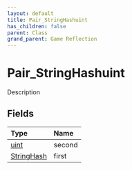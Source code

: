 ```yaml
---
layout: default
title: Pair_StringHashuint
has_children: false
parent: Class
grand_parent: Game Reflection
---
```

# Pair_StringHashuint
Description 

## Fields

| Type | Name |
|:-------------|:--------------|
| [uint](/docs/game-reflection/components/uint) | second |
| [StringHash](/docs/game-reflection/classes/string_hash) | first |

